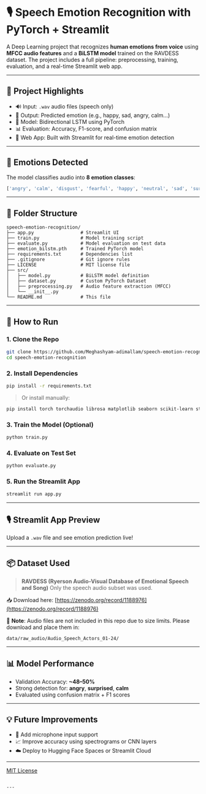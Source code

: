 
# 🎙️ Speech Emotion Recognition with PyTorch + Streamlit

A Deep Learning project that recognizes **human emotions from voice** using **MFCC audio features** and a **BiLSTM model** trained on the RAVDESS dataset. The project includes a full pipeline: preprocessing, training, evaluation, and a real-time Streamlit web app.

---

## 📌 Project Highlights

- 🔊 Input: `.wav` audio files (speech only)
- 🎯 Output: Predicted emotion (e.g., happy, sad, angry, calm...)
- 🧠 Model: Bidirectional LSTM using PyTorch
- 📊 Evaluation: Accuracy, F1-score, and confusion matrix
- 💬 Web App: Built with Streamlit for real-time emotion detection

---

## 🧠 Emotions Detected

The model classifies audio into **8 emotion classes**:

```python
['angry', 'calm', 'disgust', 'fearful', 'happy', 'neutral', 'sad', 'surprised']
````

---

## 📁 Folder Structure

```
speech-emotion-recognition/
├── app.py                 # Streamlit UI
├── train.py               # Model training script
├── evaluate.py            # Model evaluation on test data
├── emotion_bilstm.pth     # Trained PyTorch model
├── requirements.txt       # Dependencies list
├── .gitignore             # Git ignore rules
├── LICENSE                # MIT license file
├── src/
│   ├── model.py           # BiLSTM model definition
│   ├── dataset.py         # Custom PyTorch Dataset
│   ├── preprocessing.py   # Audio feature extraction (MFCC)
│   └── __init__.py
└── README.md              # This file
```

---

## 🚀 How to Run

### 1. Clone the Repo

```bash
git clone https://github.com/Meghashyam-adimallam/speech-emotion-recognition.git
cd speech-emotion-recognition
```

### 2. Install Dependencies

```bash
pip install -r requirements.txt
```

> Or install manually:

```bash
pip install torch torchaudio librosa matplotlib seaborn scikit-learn streamlit
```

### 3. Train the Model (Optional)

```bash
python train.py
```

### 4. Evaluate on Test Set

```bash
python evaluate.py
```

### 5. Run the Streamlit App

```bash
streamlit run app.py
```

---

## 🎙️ Streamlit App Preview

Upload a `.wav` file and see emotion prediction live!

<!-- Optionally add a screenshot -->

<!-- ![App Screenshot](link-to-screenshot.png) -->

---

## 📦 Dataset Used

> **RAVDESS (Ryerson Audio-Visual Database of Emotional Speech and Song)**
> Only the speech audio subset was used.

📥 Download here: [https://zenodo.org/record/1188976](https://zenodo.org/record/1188976)

📝 **Note**: Audio files are not included in this repo due to size limits.
Please download and place them in:

```
data/raw_audio/Audio_Speech_Actors_01-24/
```

---

## 📊 Model Performance

* Validation Accuracy: **\~48–50%**
* Strong detection for: **angry**, **surprised**, **calm**
* Evaluated using confusion matrix + F1 scores

---

## 💡 Future Improvements

* 🎤 Add microphone input support
* 📈 Improve accuracy using spectrograms or CNN layers
* ☁️ Deploy to Hugging Face Spaces or Streamlit Cloud

---

[MIT License](LICENSE)

```

---
